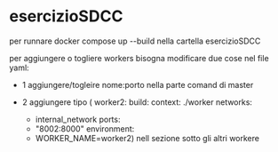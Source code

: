 # esercizioSDCC


per runnare docker compose up --build nella cartella esercizioSDCC

per aggiungere o togliere workers bisogna modificare due cose nel file yaml:
- 1 aggiungere/togleire nome:porto nella parte comand di master

- 2 aggiungere tipo (  worker2:
  build:
  context: ./worker
  networks:
  - internal_network
  ports:
  - "8002:8000"
  environment:
  - WORKER_NAME=worker2) nell sezione sotto gli altri workere
